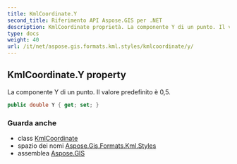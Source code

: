 ```yaml
---
title: KmlCoordinate.Y
second_title: Riferimento API Aspose.GIS per .NET
description: KmlCoordinate proprietà. La componente Y di un punto. Il valore predefinito è 05.
type: docs
weight: 40
url: /it/net/aspose.gis.formats.kml.styles/kmlcoordinate/y/
---
```

## KmlCoordinate.Y property

La componente Y di un punto. Il valore predefinito è 0,5.

```csharp
public double Y { get; set; }
```

### Guarda anche

* class [KmlCoordinate](../)
* spazio dei nomi [Aspose.Gis.Formats.Kml.Styles](../../kmlcoordinate/)
* assemblea [Aspose.GIS](../../../)


